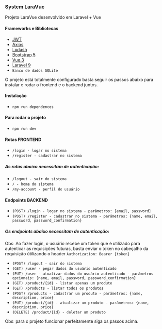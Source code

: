### System LaraVue

Projeto LaraVue desenvolvido em Laravel + Vue

#### Frameworks e Bibliotecas

- <a href="https://packagist.org/packages/php-open-source-saver/jwt-auth" target="_blank">JWT</a>
- <a href="https://axios-http.com/ptbr/docs/intro" target="_blank">Axios</a>
- <a href="https://lodash.com/" target="_blank">Lodash</a>
- <a href="https://getbootstrap.com/" target="_blank">Bootstrap 5</a>
- <a href="https://vuejs.org/" target="_blank">Vue 3</a>
- <a href="https://laravel.com/" target="_blank">Laravel 9</a>
- `Banco de dados SQLite`

O projeto está totalmente configurado basta seguir os passos abaixo para instalar e rodar o frontend e o backend juntos.

#### Instalação

- `npm run dependences`

#### Para rodar o projeto

- `npm run dev`

#### Rotas FRONTEND

- `/login - logar no sistema`
- `/register - cadastrar no sistema`

##### As rotas abaixo necessitam de autenticação:

- `/logout - sair do sistema`
- `/ - home do sistema`
- `/my-account - perfil do usuário`

#### Endpoints BACKEND

- `(POST) /login - logar no sistema - parâmetros: {email, password}`
- `(POST) /register - cadastrar no sistema - parâmetros: {name, email, password, password_confirmation}`

##### Os endpoints abaixo necessitam de autenticação:

Obs: Ao fazer login, o usuário recebe um token que é utilizado para autenticar as requisições futuras, basta enviar o token no cabeçalho da requisição útilizando o header `Authorization: Bearer {token}`

- `(POST) /logout - sair do sistema`
- `(GET) /user - pegar dados do usuário autenticado`
- `(PUT) /user - atualizar dados do usuário autenticado - parâmetros opcionais: {name, email, password, password_confirmation}`
- `(GET) /product/{id} - listar apenas um produto`
- `(GET) /products - listar todos os produtos`
- `(POST) /products - cadastrar um produto - parâmetros: {name, description, price}`
- `(PUT) /product/{id} - atualizar um produto - parâmetros: {name, description, price}`
- `(DELETE) /product/{id} - deletar um produto`

Obs: para o projeto funcionar perfeitamente siga os passos acima.
